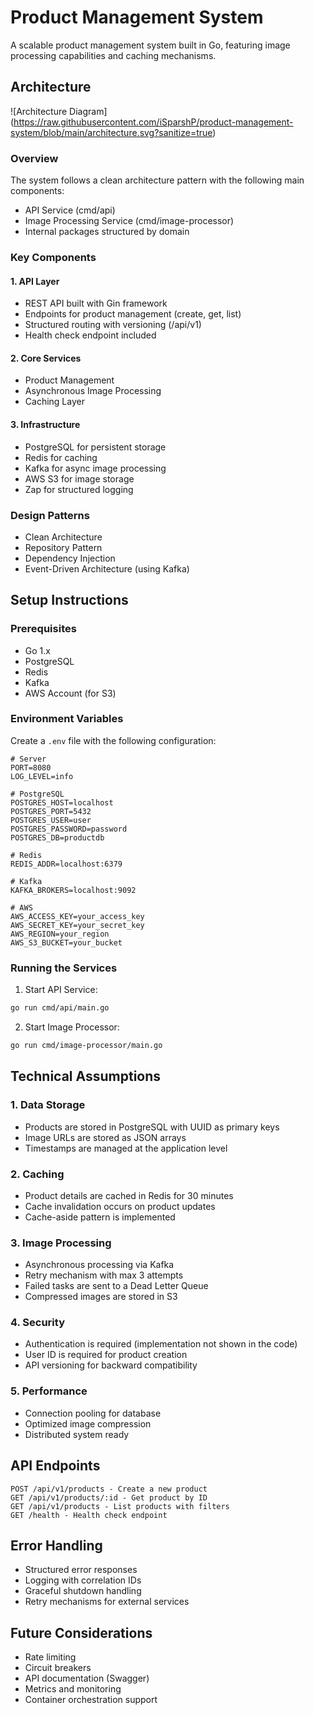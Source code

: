 # Product Management System

A scalable product management system built in Go, featuring image processing capabilities and caching mechanisms.

## Architecture

![Architecture Diagram]
(https://raw.githubusercontent.com/iSparshP/product-management-system/blob/main/architecture.svg?sanitize=true)

### Overview

The system follows a clean architecture pattern with the following main components:

- API Service (cmd/api)
- Image Processing Service (cmd/image-processor)
- Internal packages structured by domain

### Key Components

#### 1. API Layer

- REST API built with Gin framework
- Endpoints for product management (create, get, list)
- Structured routing with versioning (/api/v1)
- Health check endpoint included

#### 2. Core Services

- Product Management
- Asynchronous Image Processing
- Caching Layer

#### 3. Infrastructure

- PostgreSQL for persistent storage
- Redis for caching
- Kafka for async image processing
- AWS S3 for image storage
- Zap for structured logging

### Design Patterns

- Clean Architecture
- Repository Pattern
- Dependency Injection
- Event-Driven Architecture (using Kafka)

## Setup Instructions

### Prerequisites

- Go 1.x
- PostgreSQL
- Redis
- Kafka
- AWS Account (for S3)

### Environment Variables

Create a `.env` file with the following configuration:

```env
# Server
PORT=8080
LOG_LEVEL=info

# PostgreSQL
POSTGRES_HOST=localhost
POSTGRES_PORT=5432
POSTGRES_USER=user
POSTGRES_PASSWORD=password
POSTGRES_DB=productdb

# Redis
REDIS_ADDR=localhost:6379

# Kafka
KAFKA_BROKERS=localhost:9092

# AWS
AWS_ACCESS_KEY=your_access_key
AWS_SECRET_KEY=your_secret_key
AWS_REGION=your_region
AWS_S3_BUCKET=your_bucket
```

### Running the Services

1. Start API Service:

```bash
go run cmd/api/main.go
```

2. Start Image Processor:

```bash
go run cmd/image-processor/main.go
```

## Technical Assumptions

### 1. Data Storage

- Products are stored in PostgreSQL with UUID as primary keys
- Image URLs are stored as JSON arrays
- Timestamps are managed at the application level

### 2. Caching

- Product details are cached in Redis for 30 minutes
- Cache invalidation occurs on product updates
- Cache-aside pattern is implemented

### 3. Image Processing

- Asynchronous processing via Kafka
- Retry mechanism with max 3 attempts
- Failed tasks are sent to a Dead Letter Queue
- Compressed images are stored in S3

### 4. Security

- Authentication is required (implementation not shown in the code)
- User ID is required for product creation
- API versioning for backward compatibility

### 5. Performance

- Connection pooling for database
- Optimized image compression
- Distributed system ready

## API Endpoints

```
POST /api/v1/products - Create a new product
GET /api/v1/products/:id - Get product by ID
GET /api/v1/products - List products with filters
GET /health - Health check endpoint
```

## Error Handling

- Structured error responses
- Logging with correlation IDs
- Graceful shutdown handling
- Retry mechanisms for external services

## Future Considerations

- Rate limiting
- Circuit breakers
- API documentation (Swagger)
- Metrics and monitoring
- Container orchestration support
